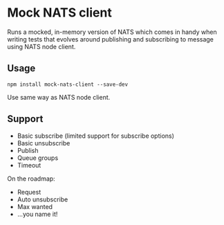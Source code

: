 # Mock NATS client

Runs a mocked, in-memory version of NATS which comes in handy when writing
tests that evolves around publishing and subscribing to message using NATS node client.

## Usage

    npm install mock-nats-client --save-dev


Use same way as NATS node client. 

## Support

* Basic subscribe (limited support for subscribe options)
* Basic unsubscribe
* Publish
* Queue groups
* Timeout

On the roadmap:

* Request
* Auto unsubscribe
* Max wanted
* ...you name it!
